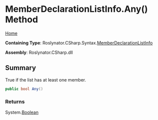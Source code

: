 <a name="_top"></a>

# MemberDeclarationListInfo\.Any\(\) Method

[Home](../../../../../README.md#_top)

**Containing Type**: Roslynator\.CSharp\.Syntax\.[MemberDeclarationListInfo](../README.md#_top)

**Assembly**: Roslynator\.CSharp\.dll

## Summary

True if the list has at least one member\.

```csharp
public bool Any()
```

### Returns

System\.[Boolean](https://docs.microsoft.com/en-us/dotnet/api/system.boolean)

